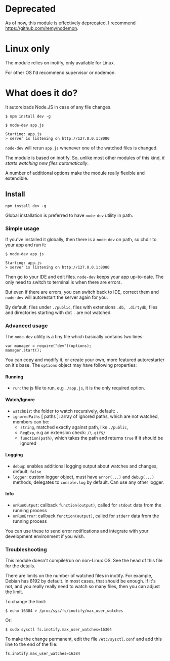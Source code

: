 
# Deprecated

As of now, this module is effectively deprecated. 
I recommend https://github.com/remy/nodemon.

# Linux only

The module relies on inotify, only available for Linux.

For other OS I'd recommend supervisor or nodemon.

# What does it do?

It autoreloads Node.JS in case of any file changes. 


    $ npm install dev -g

    $ node-dev app.js

    Starting: app.js
    > server is listening on http://127.0.0.1:8080

`node-dev` will rerun `app.js` whenever one of the watched files is
changed.

The module is based on inotify. So, unlike most other modules of this kind, *it starts watching new files automatically*. 

A number of additional options make the module really flexible and extendible.

## Install

`npm install dev -g`

Global installation is preferred to have `node-dev` utility in path.

### Simple usage

If you've installed it globally, then there is a `node-dev` on path, so chdir to your app and run it:

    $ node-dev app.js

    Starting: app.js
    > server is listening on http://127.0.0.1:8080

Then go to your IDE and edit files. `node-dev` keeps your app up-to-date. The only need to switch to terminal is when there are errors.

But even if there are errors, you can switch back to IDE, correct them and `node-dev` will autorestart the server again for you.

By default, files under `./public`, files with extensions `.db, .dirtydb`, files and directories starting with dot `.` are not watched.

### Advanced usage

The `node-dev` utility is a tiny file which basically contains two lines:

    var manager = require("dev")(options);
    manager.start();

You can copy and modify it, or create your own, more featured autorestarter on it's base.
The `options` object may have following properties:

#### Running

- `run`: the js file to run, e.g `./app.js`, it is the only required option.

#### Watch/Ignore

- `watchDir`: the folder to watch recursively, default: `.`
- `ignoredPaths` [ paths ]: array of ignored paths, which are not watched, members can be:
    * `string`, matched exactly against path, like `./public`,
    * `RegExp`, e.g an extension check: `/\.gif$/`
    * `function(path)`, which takes the path and returns `true` if it should be ignored

#### Logging
- `debug`: enables additional logging output about watches and changes, default: `false`
- `logger`: custom logger object, must have `error(...)` and `debug(...)` methods, delegates to `console.log` by default. Can use any other logger.

#### Info
- `onRunOutput`: callback `function(output)`, called for `stdout` data from the running process
- `onRunError`: callback `function(output)`, called for `stderr` data from the running process

You can use these to send error notifications and integrate with your development environment if you wish.

### Troubleshooting

This module doesn't compile/run on non-Linux OS. See the head of this file for the details.

There are limits on the number of watched files in inotify. For example, Debian has 8192 by default. In most cases, that should be enough. If it's not, and you really really need to watch so many files, then you can adjust the limit.

To change the limit:

    $ echo 16384 > /proc/sys/fs/inotify/max_user_watches

Or:

    $ sudo sysctl fs.inotify.max_user_watches=16364

To make the change permanent, edit the file `/etc/sysctl.conf` and add this line to the end of the file:

    fs.inotify.max_user_watches=16384



